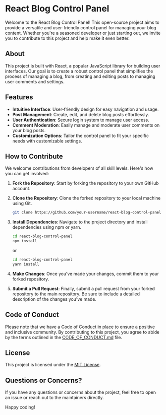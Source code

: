 # React Blog Control Panel

Welcome to the React Blog Control Panel! This open-source project aims to provide a versatile and user-friendly control panel for managing your blog content. Whether you're a seasoned developer or just starting out, we invite you to contribute to this project and help make it even better.

## About

This project is built with React, a popular JavaScript library for building user interfaces. Our goal is to create a robust control panel that simplifies the process of managing a blog, from creating and editing posts to managing user comments and settings.

## Features

- **Intuitive Interface**: User-friendly design for easy navigation and usage.
- **Post Management**: Create, edit, and delete blog posts effortlessly.
- **User Authentication**: Secure login system to manage user access.
- **Comment Moderation**: Easily manage and moderate user comments on your blog posts.
- **Customization Options**: Tailor the control panel to fit your specific needs with customizable settings.

## How to Contribute

We welcome contributions from developers of all skill levels. Here's how you can get involved:

1. **Fork the Repository**: Start by forking the repository to your own GitHub account.

2. **Clone the Repository**: Clone the forked repository to your local machine using Git.

    ```bash
    git clone https://github.com/your-username/react-blog-control-panel.git
    ```

3. **Install Dependencies**: Navigate to the project directory and install dependencies using npm or yarn.

    ```bash
    cd react-blog-control-panel
    npm install
    ```

    or

    ```bash
    cd react-blog-control-panel
    yarn install
    ```

4. **Make Changes**: Once you've made your changes, commit them to your forked repository.

5. **Submit a Pull Request**: Finally, submit a pull request from your forked repository to the main repository. Be sure to include a detailed description of the changes you've made.

## Code of Conduct

Please note that we have a Code of Conduct in place to ensure a positive and inclusive community. By contributing to this project, you agree to abide by the terms outlined in the [CODE_OF_CONDUCT.md](CODE_OF_CONDUCT.md) file.

## License

This project is licensed under the [MIT License](LICENSE).

## Questions or Concerns?

If you have any questions or concerns about the project, feel free to open an issue or reach out to the maintainers directly.

Happy coding!
